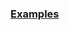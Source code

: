 
### [Examples](https://github.com/Mircea-MMXXI/azapy/blob/main/scripts/analyzers/KellyEngine_examples.py)
